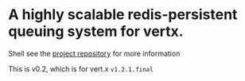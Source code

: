 # A highly scalable redis-persistent queuing system for vertx.

Shell see the [project repository](https://github.com/lbovet/vertx-redisques) for more information

This is v0.2, which is for vert.x `v1.2.1.final`

